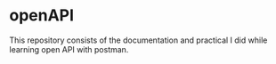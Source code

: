# openAPI
This repository consists of the documentation and practical I did while learning open API with postman.
